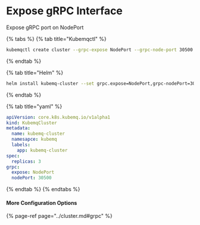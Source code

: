 # Expose gRPC Interface

Expose gRPC port on NodePort

{% tabs %}
{% tab title="Kubemqctl" %}
```bash
kubemqctl create cluster --grpc-expose NodePort --grpc-node-port 30500
```
{% endtab %}

{% tab title="Helm" %}
```bash
helm install kubemq-cluster --set grpc.expose=NodePort,grpc-nodePort=30500  -n kubemq kubemq-charts/kubemq
```
{% endtab %}

{% tab title="yaml" %}
```yaml
apiVersion: core.k8s.kubemq.io/v1alpha1
kind: KubemqCluster
metadata:
  name: kubemq-cluster
  namesapce: kubemq
  labels:
    app: kubemq-cluster
spec:
  replicas: 3
grpc:
  expose: NodePort
  nodePort: 30500
```
{% endtab %}
{% endtabs %}

#### More Configuration Options

{% page-ref page="../cluster.md#grpc" %}



